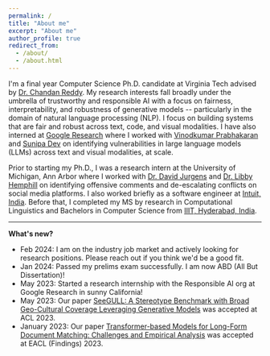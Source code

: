 ```yaml
---
permalink: /
title: "About me"
excerpt: "About me"
author_profile: true
redirect_from: 
  - /about/
  - /about.html
---
```


I'm a final year Computer Science Ph.D. candidate at Virginia Tech advised by [Dr. Chandan Reddy](https://people.cs.vt.edu/reddy/). My research interests fall broadly under the umbrella of trustworthy and responsible AI with a focus on fairness, interpretability, and robustness of generative models -- particularly in the domain of natural language processing (NLP). I focus on building systems that are fair and robust across text, code, and visual modalities. I have also interned at [Google Research](https://research.google/teams/responsible-ai/) where I worked with [Vinodkumar Prabhakaran](https://cs.stanford.edu/~vinod/) and [Sunipa Dev](https://sunipa.github.io/) on identifying vulnerabilities in large language models (LLMs) across text and visual modalities, at scale.

Prior to starting my Ph.D., I was a research intern at the University of Michigan, Ann Arbor where I worked with [Dr. David Jurgens](https://jurgens.people.si.umich.edu/) and [Dr. Libby Hemphill](https://www.libbyh.com/) on identifying offensive comments and de-escalating conflicts on social media platforms. I also worked briefly as a software engineer at [Intuit, India](https://www.intuit.com/in/). Before that, I completed my MS by research in Computational Linguistics and Bachelors in Computer Science from [IIIT, Hyderabad, India](https://www.iiit.ac.in/). 


***
<span>**What's new?**</span>
- Feb 2024: I am on the industry job market and actively looking for research positions. Please reach out if you think we'd be a good fit.
- Jan 2024: Passed my prelims exam successfully. I am now ABD (All But Dissertation)! 
- May 2023: Started a research internship with the Responsible AI org at Google Research in sunny California!
- May 2023: Our paper [SeeGULL: A Stereotype Benchmark with Broad Geo-Cultural Coverage Leveraging Generative Models](https://arxiv.org/pdf/2305.11840.pdf) was accepted at ACL 2023.
- January 2023: Our paper [Transformer-based Models for Long-Form Document Matching: Challenges and Empirical Analysis](https://arxiv.org/abs/2302.03765) was accepted at EACL (Findings) 2023.
